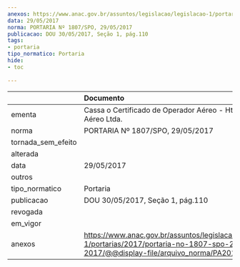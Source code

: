 ```yaml
---
anexos: https://www.anac.gov.br/assuntos/legislacao/legislacao-1/portarias/2017/portaria-no-1807-spo-29-05-2017/@@display-file/arquivo_norma/PA2017-1807.pdf
data: 29/05/2017
norma: PORTARIA Nº 1807/SPO, 29/05/2017
publicacao: DOU 30/05/2017, Seção 1, pág.110
tags:
- portaria
tipo_normatico: Portaria
hide: 
- toc 
 
---
```


|                    | Documento                                                                                                                                            |
|:-------------------|:-----------------------------------------------------------------------------------------------------------------------------------------------------|
| ementa             | Cassa o Certificado de Operador Aéreo - Htapajós Táxi Aéreo Ltda.                                                                                    |
| norma              | PORTARIA Nº 1807/SPO, 29/05/2017                                                                                                                     |
| tornada_sem_efeito |                                                                                                                                                      |
| alterada           |                                                                                                                                                      |
| data               | 29/05/2017                                                                                                                                           |
| outros             |                                                                                                                                                      |
| tipo_normatico     | Portaria                                                                                                                                             |
| publicacao         | DOU 30/05/2017, Seção 1, pág.110                                                                                                                     |
| revogada           |                                                                                                                                                      |
| em_vigor           |                                                                                                                                                      |
| anexos             | https://www.anac.gov.br/assuntos/legislacao/legislacao-1/portarias/2017/portaria-no-1807-spo-29-05-2017/@@display-file/arquivo_norma/PA2017-1807.pdf |